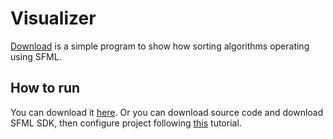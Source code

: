 # Visualizer
[Download](https://github.com/Ziaft/VIsualizer/releases/tag/1.0)
is a simple program to show how sorting algorithms operating using SFML.
## How to run
You can download it [here](https://github.com/Ziaft/VIsualizer/releases/tag/1.0).
Or you can download source code and download SFML SDK, then configure project following [this](https://www.sfml-dev.org/tutorials/2.5/start-vc.php) tutorial.
